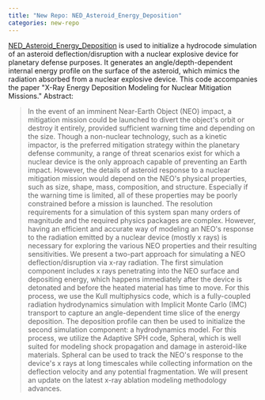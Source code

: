 ```yaml
---
title: "New Repo: NED_Asteroid_Energy_Deposition"
categories: new-repo
---
```


[NED_Asteroid_Energy_Deposition](https://github.com/LLNL/NED_Asteroid_Energy_Deposition) is used to initialize a hydrocode simulation of an asteroid deflection/disruption with a nuclear explosive device for planetary defense purposes. It generates an angle/depth-dependent internal energy profile on the surface of the asteroid, which mimics the radiation absorbed from a nuclear explosive device. This code accompanies the paper "X-Ray Energy Deposition Modeling for Nuclear Mitigation Missions." Abstract:

> In the event of an imminent Near-Earth Object (NEO) impact, a mitigation mission could be launched to divert the object's orbit or destroy it entirely, provided sufficient warning time and depending on the size. Though a non-nuclear technology, such as a kinetic impactor, is the preferred mitigation strategy within the planetary defense community, a range of threat scenarios exist for which a nuclear device is the only approach capable of preventing an Earth impact. However, the details of asteroid response to a nuclear mitigation mission would depend on the NEO's physical properties, such as size, shape, mass, composition, and structure. Especially if the warning time is limited, all of these properties may be poorly constrained before a mission is launched. The resolution requirements for a simulation of this system span many orders of magnitude and the required physics packages are complex. However, having an efficient and accurate way of modeling an NEO's response to the radiation emitted by a nuclear device (mostly x rays) is necessary for exploring the various NEO properties and their resulting sensitivities. We present a two-part approach for simulating a NEO deflection/disruption via x-ray radiation. The first simulation component includes x rays penetrating into the NEO surface and depositing energy, which happens immediately after the device is detonated and before the heated material has time to move. For this process, we use the Kull multiphysics code, which is a fully-coupled radiation hydrodynamics simulation with Implicit Monte Carlo (IMC) transport to capture an angle-dependent time slice of the energy deposition. The deposition profile can then be used to initialize the second simulation component: a hydrodynamics model. For this process, we utilize the Adaptive SPH code, Spheral, which is well suited for modeling shock propagation and damage in asteroid-like materials. Spheral can be used to track the NEO's response to the device's x rays at long timescales while collecting information on the deflection velocity and any potential fragmentation. We will present an update on the latest x-ray ablation modeling methodology advances.
